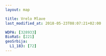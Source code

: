 ```yaml
---
layout: map

title: Vrelo Mlave
last_modified_at: 2018-05-23T08:07:21+02:00

WDPA: [328933]
BioRaS: [221]
geoSrbija:
  L1_183: [72]
---
```

